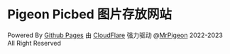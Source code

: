 # Pigeon Picbed 图片存放网站
Powered By [Github Pages](https://github.io)
由 [CloudFlare](https://www.cloudflare-cn.com) 强力驱动
@[MrPigeon](https://www.imhpg.ink) 2022-2023 All Right Reserved
